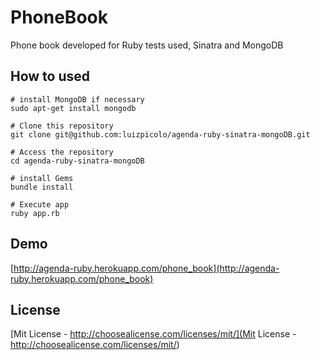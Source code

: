 # PhoneBook

Phone book developed for Ruby tests used, Sinatra and MongoDB

## How to used

    # install MongoDB if necessary
    sudo apt-get install mongodb

    # Clone this repository
    git clone git@github.com:luizpicolo/agenda-ruby-sinatra-mongoDB.git

    # Access the repository
    cd agenda-ruby-sinatra-mongoDB

    # install Gems
    bundle install

    # Execute app
    ruby app.rb


## Demo

[http://agenda-ruby.herokuapp.com/phone_book](http://agenda-ruby.herokuapp.com/phone_book)

## License

[Mit License - http://choosealicense.com/licenses/mit/](Mit License - http://choosealicense.com/licenses/mit/)
